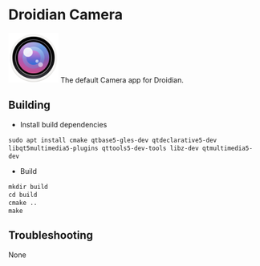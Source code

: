 # Droidian Camera
<img src="droidian-camera.svg" width="100px">
The default Camera app for Droidian.

## Building

* Install build dependencies
```
sudo apt install cmake qtbase5-gles-dev qtdeclarative5-dev libqt5multimedia5-plugins qttools5-dev-tools libz-dev qtmultimedia5-dev
```
* Build
```
mkdir build
cd build
cmake ..
make
```

## Troubleshooting
None